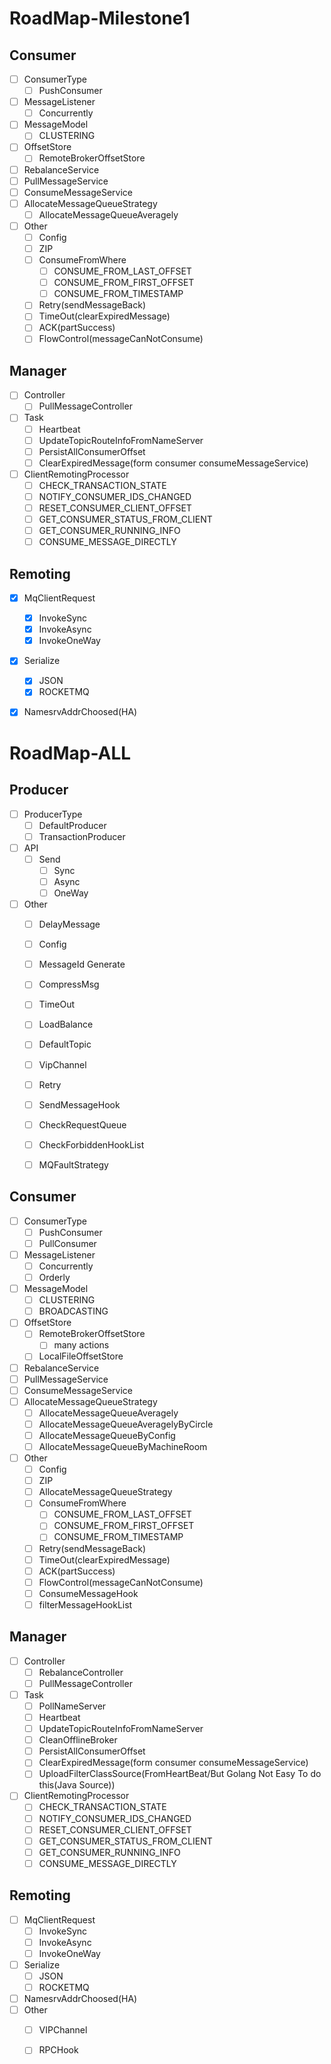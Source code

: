 # RoadMap-Milestone1

## Consumer
- [ ] ConsumerType
    - [ ] PushConsumer
- [ ] MessageListener
    - [ ] Concurrently
- [ ] MessageModel
    - [ ] CLUSTERING
- [ ] OffsetStore
    - [ ] RemoteBrokerOffsetStore
- [ ] RebalanceService
- [ ] PullMessageService
- [ ] ConsumeMessageService
- [ ] AllocateMessageQueueStrategy
    - [ ] AllocateMessageQueueAveragely
- [ ] Other
    - [ ] Config
    - [ ] ZIP
    - [ ] ConsumeFromWhere
        - [ ] CONSUME_FROM_LAST_OFFSET
        - [ ] CONSUME_FROM_FIRST_OFFSET
        - [ ] CONSUME_FROM_TIMESTAMP
    - [ ] Retry(sendMessageBack)
    - [ ] TimeOut(clearExpiredMessage)
    - [ ] ACK(partSuccess)
    - [ ] FlowControl(messageCanNotConsume)
## Manager
- [ ] Controller
    - [ ] PullMessageController
- [ ] Task
    - [ ] Heartbeat
    - [ ] UpdateTopicRouteInfoFromNameServer
    - [ ] PersistAllConsumerOffset
    - [ ] ClearExpiredMessage(form consumer consumeMessageService)
- [ ] ClientRemotingProcessor
    - [ ] CHECK_TRANSACTION_STATE
    - [ ] NOTIFY_CONSUMER_IDS_CHANGED
    - [ ] RESET_CONSUMER_CLIENT_OFFSET
    - [ ] GET_CONSUMER_STATUS_FROM_CLIENT
    - [ ] GET_CONSUMER_RUNNING_INFO
    - [ ] CONSUME_MESSAGE_DIRECTLY

## Remoting
- [x] MqClientRequest
    - [x] InvokeSync
    - [x] InvokeAsync
    - [x] InvokeOneWay
- [x] Serialize
    - [x] JSON
    - [x] ROCKETMQ
- [x] NamesrvAddrChoosed(HA)


# RoadMap-ALL

## Producer
- [ ] ProducerType
    - [ ] DefaultProducer
    - [ ] TransactionProducer
- [ ] API
    - [ ] Send
        - [ ] Sync
        - [ ] Async
        - [ ] OneWay
- [ ] Other
    - [ ] DelayMessage
    - [ ] Config
    - [ ] MessageId Generate
    - [ ] CompressMsg
    - [ ] TimeOut
    - [ ] LoadBalance
    - [ ] DefaultTopic
    - [ ] VipChannel
    - [ ] Retry
    - [ ] SendMessageHook
    - [ ] CheckRequestQueue
    - [ ] CheckForbiddenHookList
    - [ ] MQFaultStrategy



## Consumer
- [ ] ConsumerType
    - [ ] PushConsumer
    - [ ] PullConsumer
- [ ] MessageListener
    - [ ] Concurrently
    - [ ] Orderly
- [ ] MessageModel
    - [ ] CLUSTERING
    - [ ] BROADCASTING
- [ ] OffsetStore
    - [ ] RemoteBrokerOffsetStore
        - [ ] many actions
    - [ ] LocalFileOffsetStore
- [ ] RebalanceService
- [ ] PullMessageService
- [ ] ConsumeMessageService
- [ ] AllocateMessageQueueStrategy
    - [ ] AllocateMessageQueueAveragely
    - [ ] AllocateMessageQueueAveragelyByCircle
    - [ ] AllocateMessageQueueByConfig
    - [ ] AllocateMessageQueueByMachineRoom
- [ ] Other
    - [ ] Config
    - [ ] ZIP
    - [ ] AllocateMessageQueueStrategy
    - [ ] ConsumeFromWhere
        - [ ] CONSUME_FROM_LAST_OFFSET
        - [ ] CONSUME_FROM_FIRST_OFFSET
        - [ ] CONSUME_FROM_TIMESTAMP
    - [ ] Retry(sendMessageBack)
    - [ ] TimeOut(clearExpiredMessage)
    - [ ] ACK(partSuccess)
    - [ ] FlowControl(messageCanNotConsume)
    - [ ] ConsumeMessageHook
    - [ ] filterMessageHookList

## Manager
- [ ] Controller
    - [ ] RebalanceController
    - [ ] PullMessageController
- [ ] Task
    - [ ] PollNameServer
    - [ ] Heartbeat
    - [ ] UpdateTopicRouteInfoFromNameServer
    - [ ] CleanOfflineBroker
    - [ ] PersistAllConsumerOffset
    - [ ] ClearExpiredMessage(form consumer consumeMessageService)
    - [ ] UploadFilterClassSource(FromHeartBeat/But Golang Not Easy To do this(Java Source))
- [ ] ClientRemotingProcessor
    - [ ] CHECK_TRANSACTION_STATE
    - [ ] NOTIFY_CONSUMER_IDS_CHANGED
    - [ ] RESET_CONSUMER_CLIENT_OFFSET
    - [ ] GET_CONSUMER_STATUS_FROM_CLIENT
    - [ ] GET_CONSUMER_RUNNING_INFO
    - [ ] CONSUME_MESSAGE_DIRECTLY
## Remoting
- [ ] MqClientRequest
    - [ ] InvokeSync
    - [ ] InvokeAsync
    - [ ] InvokeOneWay
- [ ] Serialize
    - [ ] JSON
    - [ ] ROCKETMQ
- [ ] NamesrvAddrChoosed(HA)
- [ ] Other
    - [ ] VIPChannel
    - [ ] RPCHook
    
    